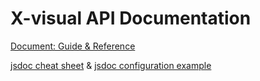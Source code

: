 # X-visual API Documentation

[Document: Guide & Reference](../index.html)

[jsdoc cheat sheet](https://jsdoc.app/)
& [jsdoc configuration example](https://github.com/bradtraversy/jsdoc-examples/)
